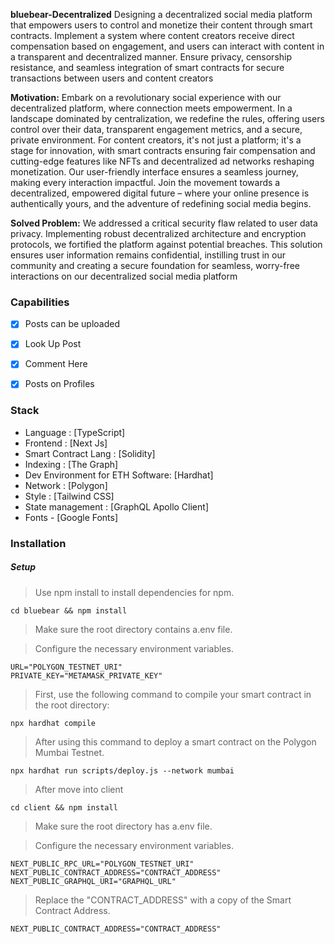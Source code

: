 **bluebear-Decentralized**
Designing a decentralized social media platform that empowers users to control and monetize their content through smart contracts. Implement a system where content creators receive direct compensation based on engagement, and users can interact with content in a transparent and decentralized manner. Ensure privacy, censorship resistance, and seamless integration of smart contracts for secure transactions between users and content creators



**Motivation:**
Embark on a revolutionary social experience with our decentralized platform, where connection meets empowerment. In a landscape dominated by centralization, we redefine the rules, offering users control over their data, transparent engagement metrics, and a secure, private environment. For content creators, it's not just a platform; it's a stage for innovation, with smart contracts ensuring fair compensation and cutting-edge features like NFTs and decentralized ad networks reshaping monetization. Our user-friendly interface ensures a seamless journey, making every interaction impactful. Join the movement towards a decentralized, empowered digital future – where your online presence is authentically yours, and the adventure of redefining social media begins.



**Solved Problem:**
We addressed a critical security flaw related to user data privacy. Implementing robust decentralized architecture and encryption protocols, we fortified the platform against potential breaches. This solution ensures user information remains confidential, instilling trust in our community and creating a secure foundation for seamless, worry-free interactions on our decentralized social media platform





### Capabilities

- [x] Posts can be uploaded
- [x] Look Up Post
- [x] Comment Here 
- [x] Posts on Profiles




### Stack

- Language : [TypeScript]
- Frontend : [Next Js]
- Smart Contract Lang : [Solidity]
- Indexing :  [The Graph]
- Dev Environment for ETH Software: [Hardhat]
- Network : [Polygon]
- Style : [Tailwind CSS]
- State management : [GraphQL Apollo Client]
- Fonts - [Google Fonts]




### Installation




##### Setup

> Use npm install to install dependencies for npm.

```shell
cd bluebear && npm install
```

> Make sure the root directory contains a.env file.

> Configure the necessary environment variables.

```
URL="POLYGON_TESTNET_URI"
PRIVATE_KEY="METAMASK_PRIVATE_KEY"
```

> First, use the following command to compile your smart contract in the root directory:
```shell
npx hardhat compile
```

> After using this command to deploy a smart contract on the Polygon Mumbai Testnet.

```shell
npx hardhat run scripts/deploy.js --network mumbai
```

> After move into client

```shell
cd client && npm install
```

> Make sure the root directory has a.env file.





> Configure the necessary environment variables.






```
NEXT_PUBLIC_RPC_URL="POLYGON_TESTNET_URI"
NEXT_PUBLIC_CONTRACT_ADDRESS="CONTRACT_ADDRESS"
NEXT_PUBLIC_GRAPHQL_URI="GRAPHQL_URL"
```

> Replace the "CONTRACT_ADDRESS" with a copy of the Smart Contract Address.





```
NEXT_PUBLIC_CONTRACT_ADDRESS="CONTRACT_ADDRESS"
```

